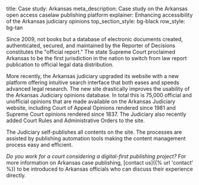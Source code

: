 title: Case study: Arkansas 
meta_description: Case study on the Arkansas open access caselaw publishing platform
explainer: Enhancing accessibility of the Arkansas judiciary opinions 
top_section_style: bg-black
row_style: bg-tan

Since 2009, not books but a database of electronic documents created, authenticated, secured, and maintained by the Reporter of Decisions constitutes the "official report." The state Supreme Court proclaimed Arkansas to be the first jurisdiction in the nation to switch from law report publication to official legal data distribution.

More recently, the Arkansas judiciary upgraded its website with a new platform offering intuitive search interface that both eases and speeds advanced legal research. The new site drastically improves the usability of the Arkansas Judiciary opinions database. In total this is 75,000 official and unofficial opinions that are made available on the Arkansas Judiciary website, including Court of Appeal Opinions rendered since 1981 and Supreme Court opinions rendered since 1837. The Judiciary also recently added Court Rules and Administrative Orders to the site.

The Judiciary self-publishes all contents on the site. The processes are assisted by publishing automation tools making the content management process easy and efficient.

*Do you work for a court considering a digital-first publishing project?* For more information on Arkansas case publishing, [contact us]({% url 'contact' %}) to be introduced to Arkansas officials who can discuss their experience directly.

